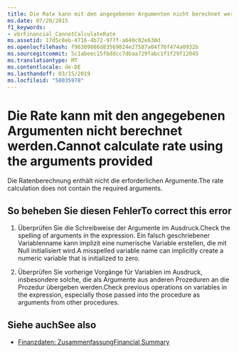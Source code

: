 ```yaml
---
title: Die Rate kann mit den angegebenen Argumenten nicht berechnet werden.
ms.date: 07/20/2015
f1_keywords:
- vbrFinancial_CannotCalculateRate
ms.assetid: 17d5c8eb-4716-4b72-977f-a640c02e630d
ms.openlocfilehash: f96309886d83569824e27587a04f76f474a0932b
ms.sourcegitcommit: 5c1abeec15fbddcc7dbaa729fabc1f1f29f12045
ms.translationtype: MT
ms.contentlocale: de-DE
ms.lasthandoff: 03/15/2019
ms.locfileid: "58035978"
---
```

# <a name="cannot-calculate-rate-using-the-arguments-provided"></a><span data-ttu-id="9687a-102">Die Rate kann mit den angegebenen Argumenten nicht berechnet werden.</span><span class="sxs-lookup"><span data-stu-id="9687a-102">Cannot calculate rate using the arguments provided</span></span>
<span data-ttu-id="9687a-103">Die Ratenberechnung enthält nicht die erforderlichen Argumente.</span><span class="sxs-lookup"><span data-stu-id="9687a-103">The rate calculation does not contain the required arguments.</span></span>  
  
## <a name="to-correct-this-error"></a><span data-ttu-id="9687a-104">So beheben Sie diesen Fehler</span><span class="sxs-lookup"><span data-stu-id="9687a-104">To correct this error</span></span>  
  
1.  <span data-ttu-id="9687a-105">Überprüfen Sie die Schreibweise der Argumente im Ausdruck.</span><span class="sxs-lookup"><span data-stu-id="9687a-105">Check the spelling of arguments in the expression.</span></span> <span data-ttu-id="9687a-106">Ein falsch geschriebener Variablenname kann implizit eine numerische Variable erstellen, die mit Null initialisiert wird.</span><span class="sxs-lookup"><span data-stu-id="9687a-106">A misspelled variable name can implicitly create a numeric variable that is initialized to zero.</span></span>  
  
2.  <span data-ttu-id="9687a-107">Überprüfen Sie vorherige Vorgänge für Variablen im Ausdruck, insbesondere solche, die als Argumente aus anderen Prozeduren an die Prozedur übergeben werden.</span><span class="sxs-lookup"><span data-stu-id="9687a-107">Check previous operations on variables in the expression, especially those passed into the procedure as arguments from other procedures.</span></span>  
  
## <a name="see-also"></a><span data-ttu-id="9687a-108">Siehe auch</span><span class="sxs-lookup"><span data-stu-id="9687a-108">See also</span></span>

- [<span data-ttu-id="9687a-109">Finanzdaten: Zusammenfassung</span><span class="sxs-lookup"><span data-stu-id="9687a-109">Financial Summary</span></span>](../../visual-basic/language-reference/keywords/financial-summary.md)
